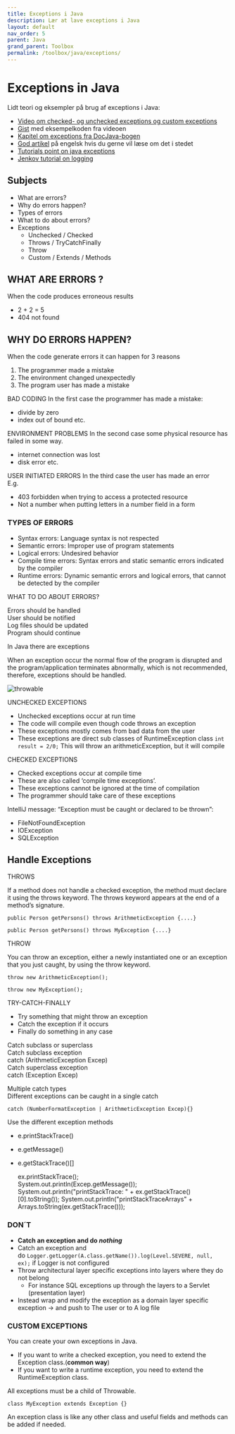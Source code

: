 ```yaml
---
title: Exceptions i Java
description: Lær at lave exceptions i Java
layout: default
nav_order: 5
parent: Java
grand_parent: Toolbox
permalink: /toolbox/java/exceptions/
---
```


# Exceptions in Java

Lidt teori og eksempler på brug af exceptions i Java:

* [Video om checked- og unchecked exceptions og custom exceptions](https://cphbusiness.cloud.panopto.eu/Panopto/Pages/Viewer.aspx?id=acb43f3a-51e0-425f-a453-adfd0145ee25)
* [Gist](https://gist.github.com/jonbertelsen/f1257ee0ccc17508047e49990945d35a) med eksempelkoden fra videoen
* [Kapitel om exceptions fra DocJava-bogen](http://www.docjava.dk/java_specielt/exceptionhandling/exceptionhandling.htm)
* [God artikel](https://howtodoinjava.com/java/exception-handling/checked-vs-unchecked-exceptions-in-java/) på engelsk hvis du gerne vil læse om det i stedet
* [Tutorials point on java exceptions](https://www.tutorialspoint.com/java/java_exceptions.htm)
* [Jenkov tutorial on logging](http://tutorials.jenkov.com/java-logging/handlers.html)

## Subjects

* What are errors?
* Why do errors happen?
* Types of errors
* What to do about errors?
* Exceptions
  * Unchecked / Checked
  * Throws / TryCatchFinally
  * Throw
  * Custom / Extends / Methods

## WHAT ARE ERRORS ?

When the code produces erroneous results

* 2 + 2 = 5
* 404 not found

## WHY DO ERRORS HAPPEN?

When the code generate errors it can happen for 3 reasons

1. The programmer made a mistake
2. The environment changed unexpectedly
3. The program user has made a mistake

BAD CODING In the first case the programmer has made a mistake:

* divide by zero
* index out of bound etc.

ENVIRONMENT PROBLEMS In the second case some physical resource has failed in some way.

* internet connection was lost
* disk error etc.

USER INITIATED ERRORS In the third case the user has made an error  
E.g.

* 403 forbidden when trying to access a protected resource
* Not a number when putting letters in a number field in a form

### TYPES OF ERRORS

* Syntax errors: Language syntax is not respected
* Semantic errors: Improper use of program statements
* Logical errors: Undesired behavior
* Compile time errors: Syntax errors and static semantic errors indicated by the compiler
* Runtime errors: Dynamic semantic errors and logical errors, that cannot be detected by the compiler

WHAT TO DO ABOUT ERRORS?

Errors should be handled  
User should be notified  
Log files should be updated  
Program should continue

In Java there are exceptions

When an exception occur the normal flow of the program is disrupted and the program/application terminates abnormally, which is not recommended, therefore, exceptions should be handled.

![throwable](https://datsoftlyngby.github.io/dat2sem2019SpringBornholm/Modul5/Week4-Errorhandling/img/throwable.png)

UNCHECKED EXCEPTIONS

* Unchecked exceptions occur at run time
* The code will compile even though code throws an exception
* These exceptions mostly comes from bad data from the user
* These exceptions are direct sub classes of RuntimeException class `int result = 2/0;` This will throw an arithmeticException, but it will compile

CHECKED EXCEPTIONS

* Checked exceptions occur at compile time
* These are also called ‘compile time exceptions’.
* These exceptions cannot be ignored at the time of compilation
* The programmer should take care of these exceptions

IntelliJ message: “Exception must be caught or declared to be thrown”:

* FileNotFoundException
* IOException
* SQLException

## Handle Exceptions

THROWS  

If a method does not handle a checked exception, the method must declare it using the throws keyword. The throws keyword appears at the end of a method’s signature.

`public Person getPersons() throws ArithmeticException {....}`

`public Person getPersons() throws MyException {....}`

THROW

You can throw an exception, either a newly instantiated one or an exception that you just caught, by using the throw keyword.

`throw new ArithmeticException();`

`throw new MyException();`

TRY-CATCH-FINALLY

* Try something that might throw an exception
* Catch the exception if it occurs
* Finally do something in any case

Catch subclass or superclass  
Catch subclass exception  
catch (ArithmeticException Excep)  
Catch superclass exception  
catch (Exception Excep)

Multiple catch types  
Different exceptions can be caught in a single catch

`catch (NumberFormatException | ArithmeticException Excep){}`

Use the different exception methods

* e.printStackTrace()
* e.getMessage()
* e.getStackTrace()\[\]

    ex.printStackTrace();  
    System.out.println(Excep.getMessage());  
    System.out.println("printStackTrace: " + ex.getStackTrace()[0].toString());
    System.out.println("printStackTraceArrays" + Arrays.toString(ex.getStackTrace()));  

### DON´T

* **Catch an exception and do _nothing_**
* Catch an exception and do `Logger.getLogger(A.class.getName()).log(Level.SEVERE, null, ex);` if Logger is not configured
* Throw architectural layer specific exceptions into layers where they do not belong
  * For instance SQL exceptions up through the layers to a Servlet (presentation layer)
* Instead wrap and modify the exception as a domain layer specific exception -> and push to The user or to A log file

### CUSTOM EXCEPTIONS  

You can create your own exceptions in Java.

* If you want to write a checked exception, you need to extend the Exception class.(**common way**)
* If you want to write a runtime exception, you need to extend the RuntimeException class.

All exceptions must be a child of Throwable.

`class MyException extends Exception {}`

An exception class is like any other class and useful fields and methods can be added if needed.
